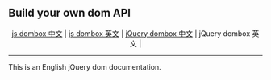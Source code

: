 ## Build your own dom API
<p align="center">
  <a href="https://github.com/yingjieweb/dombox">js dombox 中文</a> |
  <a href="https://github.com/yingjieweb/dombox/tree/master/lang/english/jsdom">js dombox 英文</a> |
  <a href="https://github.com/yingjieweb/dombox/tree/master/lang/chinese/jqdom">jQuery dombox 中文</a> |
  <span>jQuery dombox 英文</span> |
</p>

------

This is an English jQuery dom documentation.